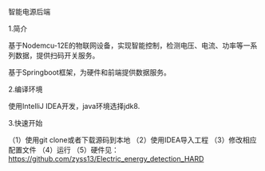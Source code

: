 智能电源后端

1.简介

基于Nodemcu-12E的物联网设备，实现智能控制，检测电压、电流、功率等一系列数据，提供扫码开关服务。

基于Springboot框架，为硬件和前端提供数据服务。

2.编译环境

使用IntelliJ IDEA开发，java环境选择jdk8.

3.快速开始

（1）使用git clone或者下载源码到本地
（2）使用IDEA导入工程
（3）修改相应配置文件
（4）运行
（5）硬件见：https://github.com/zyss13/Electric_energy_detection_HARD
